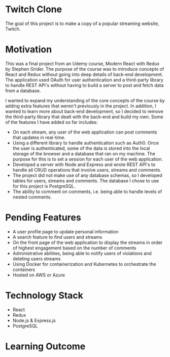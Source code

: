 # Twitch Clone
The goal of this project is to make a copy of a popular streaming website, Twitch.

# Motivation
This was a final project from an Udemy course, Modern React with Redux by Stephen Grider. The purpose of the course was to introduce concepts of React and Redux without going into deep details of back-end development. The application used OAuth for user authentication and a third-party library to handle REST API's without having to build a server to post and fetch data from a database.

I wanted to expand my understanding of the core concepts of the course by adding extra features that weren't previously in the project. In addition, I wanted to learn more about back-end development, so I decided to remove the third-party library that dealt with the back-end and build my own. Some of the features I have added so far includes:

- On each stream, any user of the web application can post comments that updates in real-time.
- Using a different library to handle authentication such as Auth0. Once the user is authenticated, some of the data is stored into the local storage of the browser and a database that ran on my machine. The purpose for this is to set a session for each user of the web application.
- Developed a server with Node and Express and wrote REST API's to handle all CRUD operations that involve users, streams and comments.
- The project did not make use of any database schemas, so I developed tables for users, streams and comments. The database I chose to use for this project is PostgreSQL.
- The ability to comment on comments, i.e. being able to handle levels of nested comments. 

# Pending Features
- A user profile page to update personal information
- A search feature to find users and streams
- On the front page of the web application to display the streams in order of highest engagement based on the number of comments
- Administrative abilities, being able to notify users of violations and deleting users streams
- Using Docker for containerization and Kubernetes to orchestrate the containers
- Hosted on AWS or Azure

# Technology Stack
- React
- Redux
- Node.js & Express.js
- PostgreSQL

# Learning Outcome

